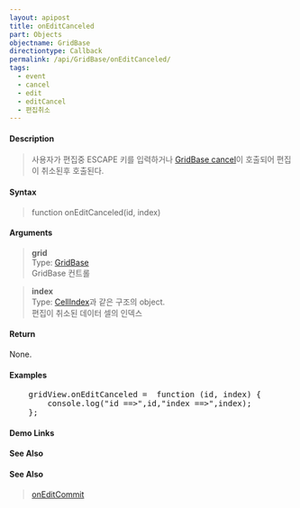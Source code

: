 ```yaml
---
layout: apipost
title: onEditCanceled
part: Objects
objectname: GridBase
directiontype: Callback
permalink: /api/GridBase/onEditCanceled/
tags:
  - event
  - cancel
  - edit
  - editCancel
  - 편집취소
---
```



#### Description

> 사용자가 편집중 ESCAPE 키를 입력하거나 [GridBase cancel](/api/GridBase/cancel/)이 호출되어 편집이 취소된후 호출된다.  

#### Syntax

> function onEditCanceled(id, index)  

#### Arguments

> **grid**  
> Type: [GridBase](/api/GridBase/)  
> GridBase 컨트롤  

> **index**  
> Type: [CellIndex](/api/types/CellIndex/)과 같은 구조의 object.  
> 편집이 취소된 데이터 셀의 인덱스 

#### Return

None.

#### Examples 

<pre class="prettyprint">
    gridView.onEditCanceled =  function (id, index) {
        console.log("id ==>",id,"index ==>",index);
    };
</pre>

#### Demo Links
#### See Also

#### See Also
> [onEditCommit](/api/GridBase/onEditCommit)
